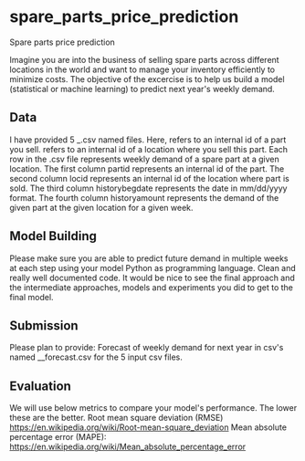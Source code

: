 # spare_parts_price_prediction
Spare parts price prediction

Imagine you are into the business of selling spare parts across different locations in the world and want to manage your inventory efficiently to minimize costs.
The objective of the excercise is to help us build a model (statistical or machine learning) to predict next year's weekly demand.

Data
----
I have provided 5 <partid>_<locationid>.csv named files. 
Here, <partid> refers to an internal id of a part you sell. <locationid> refers to an internal id of a location where you sell this part.
Each row in the .csv file represents weekly demand of a spare part at a given location.
The first column partid represents an internal id of the part.
The second column locid represents an internal id of the location where part is sold.
The third column historybegdate represents the date in mm/dd/yyyy format.
The fourth column historyamount represents the demand of the given part at the given location for a given week.

Model Building
--------------
Please make sure you are able to predict future demand in multiple weeks at each step using your model 
Python as programming language.
Clean and really well documented code.
It would be nice to see the final approach and the intermediate approaches, models and experiments you did to get to the final model.

Submission
----------
Please plan to provide:
Forecast of weekly demand for next year in csv's named <partid>_<locationid>_forecast.csv for the 5 input csv files. 


Evaluation
----------
We will use below metrics to compare your model's performance. The lower these are the better.
Root mean square deviation (RMSE) https://en.wikipedia.org/wiki/Root-mean-square_deviation
Mean absolute percentage error (MAPE): https://en.wikipedia.org/wiki/Mean_absolute_percentage_error





